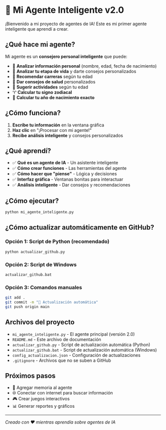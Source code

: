 # 🤖 Mi Agente Inteligente v2.0

¡Bienvenido a mi proyecto de agentes de IA! Este es mi primer agente inteligente que aprendí a crear.

## ¿Qué hace mi agente?

Mi agente es un **consejero personal inteligente** que puede:

- 👤 **Analizar información personal** (nombre, edad, fecha de nacimiento)
- 🧠 **Analizar tu etapa de vida** y darte consejos personalizados
- 💼 **Recomendar carreras** según tu edad
- 🏥 **Dar consejos de salud** personalizados
- 🎯 **Sugerir actividades** según tu edad
- ♈ **Calcular tu signo zodiacal**
- 📅 **Calcular tu año de nacimiento exacto**

## ¿Cómo funciona?

1. **Escribe tu información** en la ventana gráfica
2. **Haz clic** en "¡Procesar con mi agente!"
3. **Recibe análisis inteligente** y consejos personalizados

## ¿Qué aprendí?

- ✅ **Qué es un agente de IA** - Un asistente inteligente
- ✅ **Cómo crear funciones** - Las herramientas del agente
- ✅ **Cómo hacer que "piense"** - Lógica y decisiones
- ✅ **Interfaz gráfica** - Ventanas bonitas para interactuar
- ✅ **Análisis inteligente** - Dar consejos y recomendaciones

## ¿Cómo ejecutar?

```bash
python mi_agente_inteligente.py
```

## ¿Cómo actualizar automáticamente en GitHub?

### Opción 1: Script de Python (recomendado)
```bash
python actualizar_github.py
```

### Opción 2: Script de Windows
```bash
actualizar_github.bat
```

### Opción 3: Comandos manuales
```bash
git add .
git commit -m "🔄 Actualización automática"
git push origin main
```

## Archivos del proyecto

- `mi_agente_inteligente.py` - El agente principal (versión 2.0)
- `README.md` - Este archivo de documentación
- `actualizar_github.py` - Script de actualización automática (Python)
- `actualizar_github.bat` - Script de actualización automática (Windows)
- `config_actualizacion.json` - Configuración de actualizaciones
- `.gitignore` - Archivos que no se suben a GitHub

## Próximos pasos

- 🔮 Agregar memoria al agente
- 🌐 Conectar con internet para buscar información
- 🎮 Crear juegos interactivos
- 📊 Generar reportes y gráficos

---

*Creado con ❤️ mientras aprendía sobre agentes de IA*
